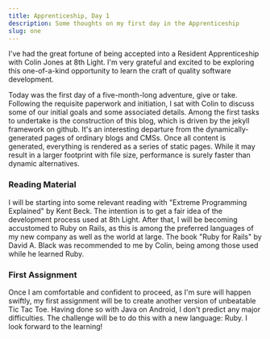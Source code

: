 ```yaml
---
title: Apprenticeship, Day 1
description: Some thoughts on my first day in the Apprenticeship
slug: one
---
```


I've had the great fortune of being accepted into a Resident Apprenticeship with Colin Jones at 8th
Light. I'm very grateful and excited to be exploring this one-of-a-kind opportunity to learn the
craft of quality software development.

Today was the first day of a five-month-long adventure, give or take. Following the requisite
paperwork and initiation, I sat with Colin to discuss some of our initial goals and some associated
details. Among the first tasks to undertake is the construction of this blog, which is driven by the
jekyll framework on github. It's an interesting departure from the dynamically-generated pages of
ordinary blogs and CMSs. Once all content is generated, everything is rendered as a series of static
pages. While it may result in a larger footprint with file size, performance is surely faster than
dynamic alternatives.

### Reading Material

I will be starting into some relevant reading with "Extreme Programming Explained" by Kent Beck. The
intention is to get a fair idea of the development process used at 8th Light. After that, I will be
becoming accustomed to Ruby on Rails, as this is among the preferred languages of my new company as
well as the world at large. The book "Ruby for Rails" by David A. Black was recommended to me by
Colin, being among those used while he learned Ruby.

### First Assignment

Once I am comfortable and confident to proceed, as I'm sure will happen swiftly, my first assignment
will be to create another version of unbeatable Tic Tac Toe. Having done so with Java on Android, I
don't predict any major difficulties. The challenge will be to do this with a new language: Ruby. I
look forward to the learning!
